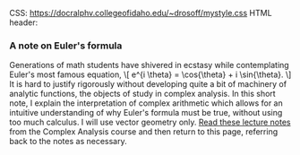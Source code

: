 CSS: https://docralphv.collegeofidaho.edu/~drosoff/mystyle.css
HTML header: <script type="text/javascript" src="https://docralphv.collegeofidaho.edu/mathjax/MathJax.js?config=TeX-AMS-MML_HTMLorMML"></script>

### A note on Euler's formula

Generations of math students have shivered in ecstasy while contemplating Euler's most famous equation,
\\[
e^{i \theta} = \cos{\theta} + i \sin{\theta}.
\\]
It is hard to justify rigorously without developing quite a bit of machinery of analytic functions, the objects of study in complex analysis. In this short note, I explain the interpretation of complex arithmetic which allows for an intuitive understanding of why Euler's formula must be true, without using too much calculus. I will use vector geometry only. [Read these lecture notes][cplx-ln1] from the Complex Analysis course and then return to this page, referring back to the notes as necessary.



[cplx-ln1]: http://zeus.collegeofidaho.edu/academics/MathPhysics/courses/MAT-431/LectureNotes/ComplexNumbersAlgebraGeometry.pdf